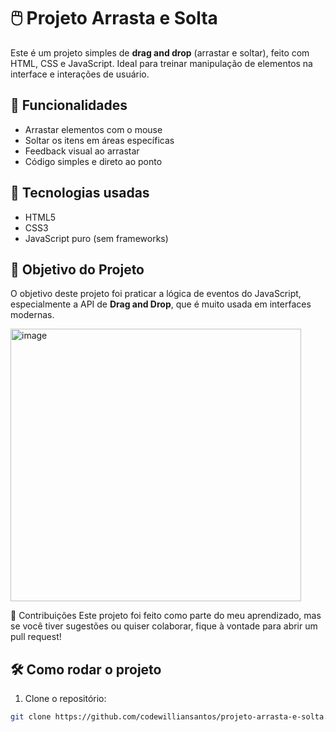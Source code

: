 # 🖱️ Projeto Arrasta e Solta

Este é um projeto simples de **drag and drop** (arrastar e soltar), feito com HTML, CSS e JavaScript. Ideal para treinar manipulação de elementos na interface e interações de usuário.

## 🚀 Funcionalidades

- Arrastar elementos com o mouse
- Soltar os itens em áreas específicas
- Feedback visual ao arrastar
- Código simples e direto ao ponto

## 📁 Tecnologias usadas

- HTML5
- CSS3
- JavaScript puro (sem frameworks)

## 🎯 Objetivo do Projeto

O objetivo deste projeto foi praticar a lógica de eventos do JavaScript, especialmente a API de **Drag and Drop**, que é muito usada em interfaces modernas.

<img width="465" height="436" alt="image" src="https://github.com/user-attachments/assets/db13318b-a29f-45ec-90eb-ff14cab69a1f" />

🤝 Contribuições
Este projeto foi feito como parte do meu aprendizado, mas se você tiver sugestões ou quiser colaborar, fique à vontade para abrir um pull request!

## 🛠️ Como rodar o projeto

1. Clone o repositório:

```bash
git clone https://github.com/codewilliansantos/projeto-arrasta-e-solta.git



